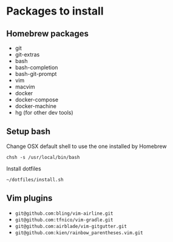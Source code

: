 Packages to install
===================

Homebrew packages
-----------------

* git
* git-extras
* bash
* bash-completion
* bash-git-prompt
* vim
* macvim
* docker
* docker-compose
* docker-machine
* hg (for other dev tools)

Setup bash
----------

Change OSX default shell to use the one installed by Homebrew

    chsh -s /usr/local/bin/bash

Install dotfiles

    ~/dotfiles/install.sh

Vim plugins
-----------

* `git@github.com:bling/vim-airline.git`
* `git@github.com:tfnico/vim-gradle.git`
* `git@github.com:airblade/vim-gitgutter.git`
* `git@github.com:kien/rainbow_parentheses.vim.git`
